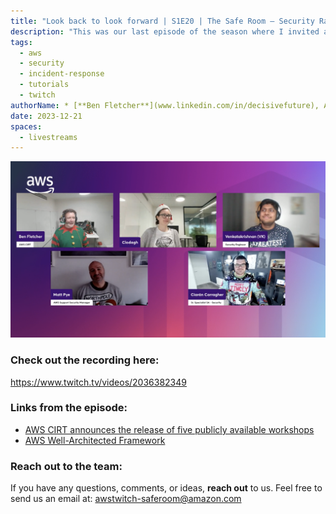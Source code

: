 ```yaml
---
title: "Look back to look forward | S1E20 | The Safe Room – Security Ramp Up"
description: "This was our last episode of the season where I invited as many of the guests back to recap on what we learned. As it was close to Christmas we all made a special effort."
tags:
  - aws
  - security
  - incident-response
  - tutorials
  - twitch
authorName: * [**Ben Fletcher**](www.linkedin.com/in/decisivefuture), AWS CIRT @ AWS
date: 2023-12-21
spaces:
  - livestreams
---
```


![Screenshot from the stream](images/episode-20.png)

### Check out the recording here:

https://www.twitch.tv/videos/2036382349

### Links from the episode:

- [AWS CIRT announces the release of five publicly available workshops](https://aws.amazon.com/blogs/security/aws-cirt-announces-the-release-of-five-publicly-available-workshops/)
- [AWS Well-Architected Framework](https://docs.aws.amazon.com/wellarchitected/latest/framework/welcome.html)


### Reach out to the team:

If you have any questions, comments, or ideas, **reach out** to us. Feel free to send us an email at: [awstwitch-saferoom@amazon.com](mailto:awstwitch-saferoom@amazon.com)

